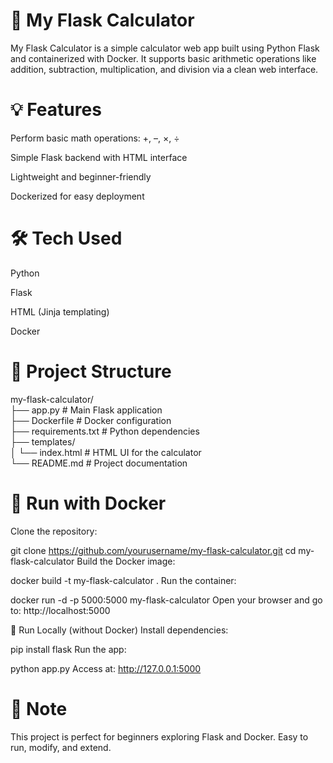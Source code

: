 # 🧮 My Flask Calculator
My Flask Calculator is a simple calculator web app built using Python Flask and containerized with Docker. It supports basic arithmetic operations like addition, subtraction, multiplication, and division via a clean web interface.

# 💡 Features
Perform basic math operations: +, –, ×, ÷

Simple Flask backend with HTML interface

Lightweight and beginner-friendly

Dockerized for easy deployment

# 🛠️ Tech Used
Python

Flask

HTML (Jinja templating)

Docker

# 📁 Project Structure

my-flask-calculator/</br>
├── app.py              # Main Flask application</br>
├── Dockerfile          # Docker configuration</br>
├── requirements.txt    # Python dependencies</br>
├── templates/</br>
│   └── index.html      # HTML UI for the calculator</br>
└── README.md           # Project documentation</br>
# 🚀 Run with Docker
Clone the repository:

git clone https://github.com/yourusername/my-flask-calculator.git
cd my-flask-calculator
Build the Docker image:

docker build -t my-flask-calculator .
Run the container:

docker run -d -p 5000:5000 my-flask-calculator
Open your browser and go to:
http://localhost:5000

🧪 Run Locally (without Docker)
Install dependencies:

pip install flask
Run the app:

python app.py
Access at:
http://127.0.0.1:5000

# 📌 Note
This project is perfect for beginners exploring Flask and Docker. Easy to run, modify, and extend.
